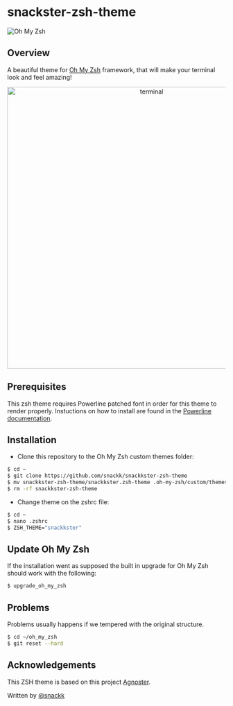 # snackster-zsh-theme
<img src="https://s3.amazonaws.com/ohmyzsh/oh-my-zsh-logo.png" alt="Oh My Zsh">

## Overview

A beautiful theme for [Oh My Zsh](https://github.com/ohmyzsh/ohmyzsh) framework, that will make your terminal look and feel amazing!

<p align="center">
  <img width="650" alt="terminal" src="https://user-images.githubusercontent.com/9936714/73313755-fe8a8180-4223-11ea-918b-b9ed64be7bab.png">
</p>


## Prerequisites

This zsh theme requires Powerline patched font in order for this theme to render properly. Instuctions on how to install are found in the [Powerline documentation](https://github.com/Lokaltog/powerline-fonts).

## Installation

* Clone this repository to the Oh My Zsh custom themes folder:
```sh
$ cd ~
$ git clone https://github.com/snackk/snackkster-zsh-theme
$ mv snackkster-zsh-theme/snackkster.zsh-theme .oh-my-zsh/custom/themes/
$ rm -rf snackkster-zsh-theme
```

* Change theme on the zshrc file:
```sh
$ cd ~
$ nano .zshrc
$ ZSH_THEME="snackkster"
```

## Update Oh My Zsh
 
If the installation went as supposed the built in upgrade for Oh My Zsh should work with the following: 
```sh
$ upgrade_oh_my_zsh
```

## Problems

Problems usually happens if we tempered with the original structure. 
```sh
$ cd ~/oh_my_zsh
$ git reset --hard
```

## Acknowledgements

This ZSH theme is based on this project [Agnoster](https://github.com/agnoster/agnoster-zsh-theme).

  Written by [@snackk](https://github.com/snackk)
